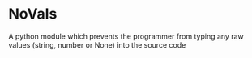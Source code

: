 # NoVals
A python module which prevents the programmer from typing any raw values (string, number or None) into the source code
